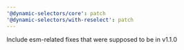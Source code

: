 ```yaml
---
'@dynamic-selectors/core': patch
'@dynamic-selectors/with-reselect': patch
---
```


Include esm-related fixes that were supposed to be in v1.1.0
